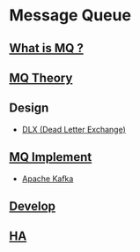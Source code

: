 # Message Queue

## [What is MQ ?](WhatIs.md)

## [MQ Theory](theory/README.md)

## Design
* [DLX (Dead Letter Exchange)](design/DLX.md)

## [MQ Implement](implement/README.md)
* [Apache Kafka](kafka/README.md)

## [Develop](dev/README.md)

## [HA](HA/README.md)


